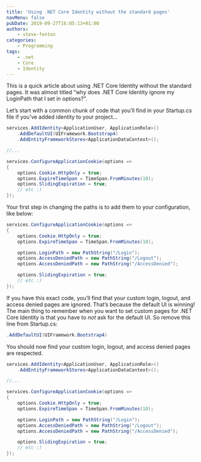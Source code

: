 ```yaml
---
title: 'Using .NET Core Identity without the standard pages'
navMenu: false
pubDate: 2019-09-27T16:05:13+01:00
authors:
    - steve-fenton
categories:
    - Programming
tags:
    - .net
    - Core
    - Identity
---
```


This is a quick article about using .NET Core Identity without the standard pages. It was almost titled “why does .NET Core Identity ignore my LoginPath that I set in options?”.

Let’s start with a common chunk of code that you’ll find in your Startup.cs file if you’ve added identity to your project…

```csharp
services.AddIdentity<ApplicationUser, ApplicationRole>()
    .AddDefaultUI(UIFramework.Bootstrap4)
    .AddEntityFrameworkStores<ApplicationDataContext>();

//...

services.ConfigureApplicationCookie(options =>
{
    options.Cookie.HttpOnly = true;
    options.ExpireTimeSpan = TimeSpan.FromMinutes(10);
    options.SlidingExpiration = true;
    // etc :)
});
```

Your first step in changing the paths is to add them to your configuration, like below:

```csharp
services.ConfigureApplicationCookie(options =>
{
    options.Cookie.HttpOnly = true;
    options.ExpireTimeSpan = TimeSpan.FromMinutes(10);

    options.LoginPath = new PathString("/Login");
    options.AccessDeniedPath = new PathString("/Logout");
    options.AccessDeniedPath = new PathString("/AccessDenied");

    options.SlidingExpiration = true;
    // etc :)
});
```

If you have this exact code, you’ll find that your custom login, logout, and access denied pages are ignored. That’s because the default UI is winning! The main thing to remember when you want to set custom pages for .NET Core Identity is that you have to *not* ask for the default UI. So remove this line from Startup.cs:

```csharp
.AddDefaultUI(UIFramework.Bootstrap4)
```

You should now find your custom login, logout, and access denied pages are respected.

```csharp
services.AddIdentity<ApplicationUser, ApplicationRole>()
    .AddEntityFrameworkStores<ApplicationDataContext>();

//...

services.ConfigureApplicationCookie(options =>
{
    options.Cookie.HttpOnly = true;
    options.ExpireTimeSpan = TimeSpan.FromMinutes(10);

    options.LoginPath = new PathString("/Login");
    options.AccessDeniedPath = new PathString("/Logout");
    options.AccessDeniedPath = new PathString("/AccessDenied");

    options.SlidingExpiration = true;
    // etc :)
});
```